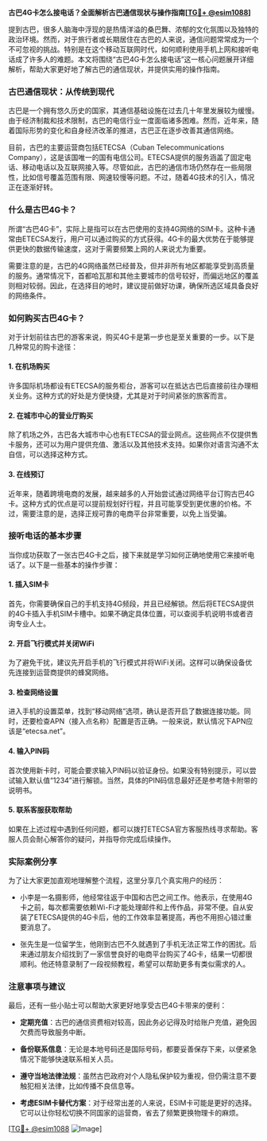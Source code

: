 **古巴4G卡怎么接电话？全面解析古巴通信现状与操作指南[[TG💪+ @esim1088](https://t.me/s/esim1088)]**

提到古巴，很多人脑海中浮现的是热情洋溢的桑巴舞、浓郁的文化氛围以及独特的政治环境。然而，对于旅行者或长期居住在古巴的人来说，通信问题常常成为一个不可忽视的挑战。特别是在这个移动互联网时代，如何顺利使用手机上网和接听电话成了许多人的难题。本文将围绕“古巴4G卡怎么接电话”这一核心问题展开详细解析，帮助大家更好地了解古巴的通信现状，并提供实用的操作指南。

### 古巴通信现状：从传统到现代

古巴是一个拥有悠久历史的国家，其通信基础设施在过去几十年里发展较为缓慢。由于经济制裁和技术限制，古巴的电信行业一度面临诸多困难。然而，近年来，随着国际形势的变化和自身经济改革的推进，古巴正在逐步改善其通信网络。

目前，古巴的主要运营商包括ETECSA（Cuban Telecommunications Company），这是该国唯一的国有电信公司。ETECSA提供的服务涵盖了固定电话、移动电话以及互联网接入等。尽管如此，古巴的通信市场仍然存在一些局限性，比如信号覆盖范围有限、网速较慢等问题。不过，随着4G技术的引入，情况正在逐渐好转。

### 什么是古巴4G卡？

所谓“古巴4G卡”，实际上是指可以在古巴使用的支持4G网络的SIM卡。这种卡通常由ETECSA发行，用户可以通过购买的方式获得。4G卡的最大优势在于能够提供更快的数据传输速度，这对于需要频繁上网的人来说尤为重要。

需要注意的是，古巴的4G网络虽然已经普及，但并非所有地区都能享受到高质量的服务。通常情况下，首都哈瓦那和其他主要城市的信号较好，而偏远地区的覆盖则相对较弱。因此，在选择目的地时，建议提前做好功课，确保所选区域具备良好的网络条件。

### 如何购买古巴4G卡？

对于计划前往古巴的游客来说，购买4G卡是第一步也是至关重要的一步。以下是几种常见的购卡途径：

#### 1. 在机场购买
许多国际机场都设有ETECSA的服务柜台，游客可以在抵达古巴后直接前往办理相关业务。这种方式的好处是方便快捷，尤其是对于时间紧张的旅客而言。

#### 2. 在城市中心的营业厅购买
除了机场之外，古巴各大城市中心也有ETECSA的营业网点。这些网点不仅提供售卡服务，还可以为用户提供充值、激活以及其他技术支持。如果你对语言沟通不太自信，可以选择这种方式。

#### 3. 在线预订
近年来，随着跨境电商的发展，越来越多的人开始尝试通过网络平台订购古巴4G卡。这种方式的优点是可以提前规划好行程，并且可能享受到更优惠的价格。不过，需要注意的是，选择正规可靠的电商平台非常重要，以免上当受骗。

### 接听电话的基本步骤

当你成功获取了一张古巴4G卡之后，接下来就是学习如何正确地使用它来接听电话了。以下是一些基本的操作步骤：

#### 1. 插入SIM卡
首先，你需要确保自己的手机支持4G频段，并且已经解锁。然后将ETECSA提供的4G卡插入手机SIM卡槽中。如果不确定具体位置，可以查阅手机说明书或者咨询专业人士。

#### 2. 开启飞行模式并关闭WiFi
为了避免干扰，建议先开启手机的飞行模式并将WiFi关闭。这样可以确保设备优先连接到运营商提供的蜂窝网络。

#### 3. 检查网络设置
进入手机的设置菜单，找到“移动网络”选项，确认是否开启了数据连接功能。同时，还要检查APN（接入点名称）配置是否正确。一般来说，默认情况下APN应该是“etecsa.net”。

#### 4. 输入PIN码
首次使用新卡时，可能会要求输入PIN码以验证身份。如果没有特别提示，可以尝试输入默认值“1234”进行解锁。当然，具体的PIN码信息最好还是参考随卡附带的说明书。

#### 5. 联系客服获取帮助
如果在上述过程中遇到任何问题，都可以拨打ETECSA官方客服热线寻求帮助。客服人员会耐心解答你的疑问，并指导你完成后续操作。

### 实际案例分享

为了让大家更加直观地理解整个流程，这里分享几个真实用户的经历：

- 小李是一名摄影师，他经常往返于中国和古巴之间工作。他表示，在使用4G卡之前，每次都需要依赖Wi-Fi才能处理邮件和上传作品，非常不便。自从安装了ETECSA提供的4G卡后，他的工作效率显著提高，再也不用担心错过重要消息了。

- 张先生是一位留学生，他刚到古巴不久就遇到了手机无法正常工作的困扰。后来通过朋友介绍找到了一家信誉良好的电商平台购买了4G卡，结果一切都很顺利。他还特意录制了一段视频教程，希望可以帮助更多有类似需求的人。

### 注意事项与建议

最后，还有一些小贴士可以帮助大家更好地享受古巴4G卡带来的便利：

- **定期充值**：古巴的通信资费相对较高，因此务必记得及时给账户充值，避免因欠费而导致服务中断。
  
- **备份联系信息**：无论是本地号码还是国际号码，都要妥善保存下来，以便紧急情况下能够快速联系相关人员。

- **遵守当地法律法规**：虽然古巴政府对个人隐私保护较为重视，但仍需注意不要触犯相关法律，比如传播不良信息等。

- **考虑ESIM卡替代方案**：对于经常出差的人来说，ESIM卡可能是更好的选择。它可以让你轻松切换不同国家的运营商，省去了频繁更换物理卡的麻烦。

[[TG💪+ @esim1088](https://t.me/s/esim1088) ![Image](https://i.postimg.cc/4NQfJmqS/Snipaste-2025-05-13-00-14-12.png)]